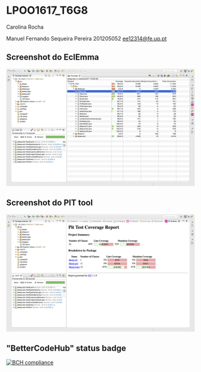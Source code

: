 # LPOO1617_T6G8

Carolina Rocha

Manuel Fernando Sequeira Pereira 201205052 ee12314@fe.up.pt

## Screenshot do EclEmma
![Screenshot](EclEmma.png)

## Screenshot do PIT tool
![Screenshot](PITtool.png)

## "BetterCodeHub" status badge
[![BCH compliance](https://bettercodehub.com/edge/badge/Manuel-Fernando/LPOO1617_T6G8)](https://bettercodehub.com/)
